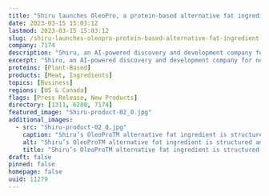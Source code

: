```yaml
---
title: "Shiru launches OleoPro, a protein-based alternative fat ingredient to unlock the next generation of plant-based foods"
date: 2023-03-15 15:03:12
lastmod: 2023-03-15 15:03:12
slug: /shiru-launches-oleopro-protein-based-alternative-fat-ingredient-unlock-next-generation
company: 7174
description: "Shiru, an AI-powered discovery and development company for novel ingredients, has launched its first product: OleoPro."
excerpt: "Shiru, an AI-powered discovery and development company for novel ingredients, has launched its first product: OleoPro."
proteins: [Plant-Based]
products: [Meat, Ingredients]
topics: [Business]
regions: [US & Canada]
flags: [Press Release, New Products]
directory: [1311, 6280, 7174]
featured_image: "Shiru-product-02_0.jpg"
additional_images:
  - src: "Shiru-product-02_0.jpg"
    caption: "Shiru’s OleoProTM alternative fat ingredient is structured and solid at room temperature, designed to replicate the performance of conventional animal fat"
    alt: "Shiru’s OleoProTM alternative fat ingredient is structured and solid at room temperature, designed to replicate the performance of conventional animal fat"
    title: "Shiru’s OleoProTM alternative fat ingredient is structured and solid at room temperature, designed to replicate the performance of conventional animal fat"
draft: false
pinned: false
homepage: false
uuid: 11279
---
```

